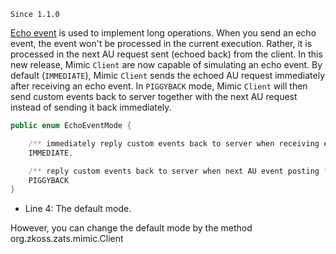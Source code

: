 

`Since 1.1.0`

[ Echo event]({{site.baseurl}}/zk_dev_ref/ui_patterns/Long_Operations/Use_Echo_Events)
is used to implement long operations. When you send an echo event, the
event won't be processed in the current execution. Rather, it is
processed in the next AU request sent (echoed back) from the client. In
this new release, Mimic `Client` are now capable of simulating an echo
event. By default (`IMMEDIATE`), Mimic `Client` sends the echoed AU
request immediately after receiving an echo event. In `PIGGYBACK` mode,
Mimic `Client` will then send custom events back to server together with
the next AU request instead of sending it back immediately.

``` java
public enum EchoEventMode {

    /** immediately reply custom events back to server when receiving echo events    */
    IMMEDIATE,

    /** reply custom events back to server when next AU event posting */
    PIGGYBACK
}
```

- Line 4: The default mode.

However, you can change the default mode by the method
<javadoc directory="zats" method="setEchoEventMode(org.zkoss.zats.mimic.EchoEventMode)" >org.zkoss.zats.mimic.Client</javadoc>

 
